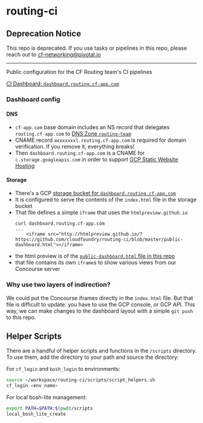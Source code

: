 # routing-ci

## Deprecation Notice
This repo is deprecated. If you use tasks or pipelines in this repo, please
reach out to cf-networking@pivotal.io

--------------

Public configuration for the CF Routing team's CI pipelines

[CI Dashboard: `dashboard.routing.cf-app.com`](http://dashboard.routing.cf-app.com)

### Dashboard config

#### DNS
 - `cf-app.com` base domain includes an NS record that delegates `routing.cf-app.com` to [DNS Zone `routing-team`](https://console.cloud.google.com/net-services/dns/zones/routing-team?project=cf-routing)
 - CNAME record `axxxxxxxl.routing.cf-app.com` is required for domain verification.  If you remove it, everything breaks!
 - Then `dashboard.routing.cf-app.com` is a CNAME for `c.storage.googleapis.com` in order to support [GCP Static Website Hosting](https://cloud.google.com/storage/docs/hosting-static-website)

#### Storage
 - There's a GCP [storage bucket for `dashboard.routing.cf-app.com`](https://console.cloud.google.com/storage/browser/dashboard.routing.cf-app.com?project=cf-routing)
 - It is configured to serve the contents of the `index.html` file in the storage bucket
 - That file defines a simple `iframe` that uses the `htmlpreview.github.io`
   ```
   curl dashboard.routing.cf-app.com
   ...
       <iframe src="http://htmlpreview.github.io/?https://github.com/cloudfoundry/routing-ci/blob/master/public-dashboard.html"></iframe>
   ```
  - the html preview is of the [`public-dashboard.html` file in this repo](public-dashboard.html)
  - that file contains its own `iframe`s to show various views from our Concourse server

### Why use two layers of indirection?
We could put the Concourse iframes directly in the `index.html` file.  But that file is difficult to update: you have to use the GCP console, or GCP API.  This way, we can make changes to the dashboard layout with a simple `git push` to this repo.

## Helper Scripts

There are a handful of helper scripts and functions in the `/scripts` directory. To use them, add the directory to your path and source the directory:

For `cf_login` and `bosh_login` to environments:
```bash
source ~/workspace/routing-ci/scripts/script_helpers.sh
cf_login <env_name>
```

For local bosh-lite management:
```bash
export PATH=$PATH:$(pwd)/scripts
local_bosh_lite_create
```
